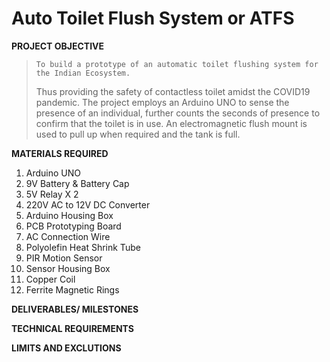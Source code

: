 # Auto Toilet Flush System or ATFS

**PROJECT OBJECTIVE**
>     To build a prototype of an automatic toilet flushing system for the Indian Ecosystem. 
> Thus providing the safety of contactless toilet amidst the COVID19
> pandemic. The project employs an Arduino UNO to sense the presence of an individual, further 
> counts the seconds of presence to confirm that the toilet is in use. An electromagnetic flush
> mount is used to pull up when required and the tank is full.

**MATERIALS REQUIRED**
1. Arduino UNO
2. 9V Battery & Battery Cap
3. 5V Relay X 2
4. 220V AC to 12V DC Converter
5. Arduino Housing Box
6. PCB Prototyping Board
7. AC Connection Wire
8. Polyolefin Heat Shrink Tube
9. PIR Motion Sensor
10. Sensor Housing Box
11. Copper Coil
12. Ferrite Magnetic Rings

**DELIVERABLES/ MILESTONES**
> 

**TECHNICAL REQUIREMENTS**

**LIMITS AND EXCLUTIONS**
